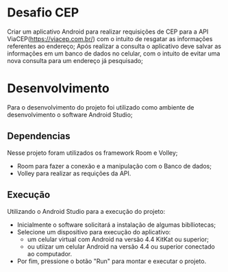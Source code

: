 # Desafio CEP

Criar um aplicativo Android para realizar requisições de CEP para a API ViaCEP(https://viacep.com.br/) com o intuito de resgatar as informações referentes ao endereço;
Após realizar a consulta o aplicativo deve salvar as informações em um banco de dados no celular, com o intuito de evitar uma nova consulta para um endereço já pesquisado;


# Desenvolvimento

Para o desenvolvimento do projeto foi utilizado como ambiente de desenvolvimento o software Android Studio;

## Dependencias

Nesse projeto foram utilizados os framework Room e Volley;
 - Room para fazer a conexão e a manipulação com o Banco de dados;
 - Volley para realizar as requições da API.

## Execução

Utilizando o Android Studio para a execução do projeto:
 - Inicialmente o software solicitará a instalação de algumas biblliotecas;
 - Selecione um dispositivo para execução do aplicativo:
    - um celular virtual com Android na versão 4.4 KitKat ou superior;
    - ou utiizar um celular Android na versão 4.4 ou superior conectado ao computador. 
 - Por fim, pressione o botão "Run" para montar e executar o projeto.